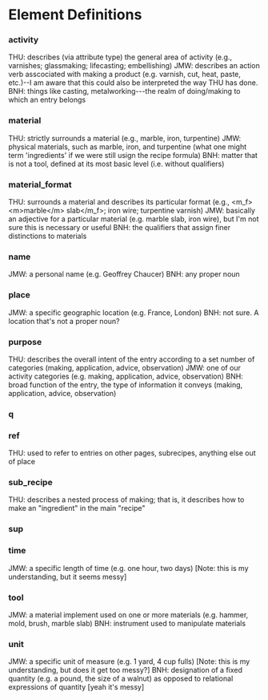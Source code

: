 
# Element Definitions

### activity
THU: describes (via attribute type) the general area of activity (e.g., varnishes; glassmaking; lifecasting; embellishing)
JMW: describes an action verb asscociated with making a product (e.g. varnish, cut, heat, paste, etc.)--I am aware that this could also be interpreted the way THU has done.
BNH: things like casting, metalworking---the realm of doing/making to which an entry belongs

### material
THU: strictly surrounds a material (e.g., marble, iron, turpentine)
JMW: physical materials, such as marble, iron, and turpentine (what one might term 'ingredients' if we were still usign the recipe formula)
BNH: matter that is not a tool, defined at its most basic level (i.e. without qualifiers)

### material_format
THU: surrounds a material and describes its particular format (e.g., \<m_f>\<m>marble\</m> slab\</m_f>; iron wire; turpentine varnish)
JMW: basically an adjective for a particular material (e.g. marble slab, iron wire), but I'm not sure this is necessary or useful
BNH: the qualifiers that assign finer distinctions to materials

### name
JMW: a personal name (e.g. Geoffrey Chaucer)
BNH: any proper noun

### place
JMW: a specific geographic location (e.g. France, London)
BNH: not sure.  A location that's not a proper noun?

### purpose
THU: describes the overall intent of the entry according to a set number of categories (making, application, advice, observation)
JMW: one of our activity categories (e.g. making, application, advice, observation)
BNH: broad function of the entry, the type of information it conveys (making, application, advice, observation)

### q

### ref
THU: used to refer to entries on other pages, subrecipes, anything else out of place

### sub_recipe
THU: describes a nested process of making; that is, it describes how to make an "ingredient" in the main "recipe"

### sup

### time
JMW: a specific length of time (e.g. one hour, two days) [Note: this is my understanding, but it seems messy]

### tool
JMW: a material implement used on one or more materials (e.g. hammer, mold, brush, marble slab)
BNH: instrument used to manipulate materials  

### unit
JMW: a specific unit of measure (e.g. 1 yard, 4 cup fulls) [Note: this is my understanding, but does it get too messy?]
BNH: designation of a fixed quantity (e.g. a pound, the size of a walnut) as opposed to relational expressions of quantity [yeah it's messy]
